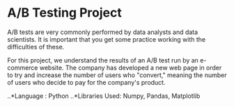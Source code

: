 # A/B Testing Project

A/B tests are very commonly performed by data analysts and data scientists. It is important that you get some practice working with the difficulties of these.

For this project, we understand the results of an A/B test run by an e-commerce website. The company has developed a new web page in order to try and increase the number of users who "convert," meaning the number of users who decide to pay for the company's product.

..*Language : Python
..*Libraries Used: Numpy, Pandas, Matplotlib
